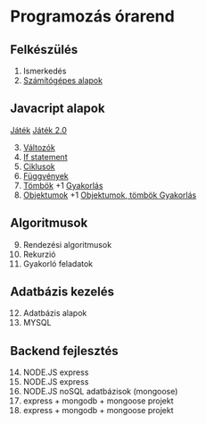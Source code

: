 # Programozás órarend

## Felkészülés

1. Ismerkedés
2. [Számítógépes alapok](./basics.md)

## Javacript alapok

[Játék](./javascript-game.md)
[Játék 2.0](./javascript-game2.md)

3. [Változók](./javascript-variables.md)
4. [If statement](./javascript-if.md)
5. [Ciklusok](./javascript-loops.md)
6. [Függvények](./javascript-functions.md)
7. [Tömbök](./javascript-arrays.md)
+1 [Gyakorlás](./javascript-arrays-functions.md)
8. [Objektumok](./javascript-object.md)
+1 [Objektumok, tömbök Gyakorlás](./javascript-object-practice.md)

## Algoritmusok

9. Rendezési algoritmusok
10. Rekurzió
11. Gyakorló feladatok

## Adatbázis kezelés

12. Adatbázis alapok
13. MYSQL

## Backend fejlesztés

14. NODE.JS express
15. NODE.JS express
16. NODE.JS noSQL adatbázisok (mongoose)
17. express + mongodb + mongoose projekt
18. express + mongodb + mongoose projekt